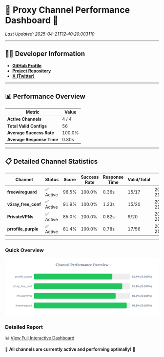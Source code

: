 # 🌟 Proxy Channel Performance Dashboard 🌟

_Last Updated: 2025-04-21T12:40:20.003110_

---

## 👩‍💻 Developer Information

- **[GitHub Profile](https://github.com/4n0nymou3)**  
- **[Project Repository](https://github.com/4n0nymou3/multi-proxy-config-fetcher)**  
- **[X (Twitter)](https://x.com/4n0nymou3)**  

---

## 📊 Performance Overview

| Metric                | Value       |
|-----------------------|-------------|
| **Active Channels**   | 4 / 4       |
| **Total Valid Configs** | 56          |
| **Average Success Rate** | 100.0%      |
| **Average Response Time** | 0.80s       |

---

## 📋 Detailed Channel Statistics

| Channel          | Status     | Score  | Success Rate | Response Time | Valid/Total | Last Success               |
|------------------|------------|--------|--------------|---------------|-------------|----------------------------|
| **freewireguard**  | ✅ Active  | 96.5%  | 100.0% | 0.36s         | 15/17       | 2025-04-21T12:40:20.001368 |
| **v2ray_free_conf**  | ✅ Active  | 91.9%  | 100.0% | 1.23s         | 15/20       | 2025-04-21T12:40:18.761956 |
| **PrivateVPNs**  | ✅ Active  | 85.0%  | 100.0% | 0.82s         | 9/20       | 2025-04-21T12:40:19.615497 |
| **prrofile_purple**  | ✅ Active  | 81.4%  | 100.0% | 0.78s         | 17/56       | 2025-04-21T12:40:17.460224 |

---

### Quick Overview
<div align="center">
  <a href="https://raw.githubusercontent.com/nullluser/NullRepo/refs/heads/main/assets/channel_stats_chart.svg">
    <img src="https://raw.githubusercontent.com/nullluser/NullRepo/refs/heads/main/assets/channel_stats_chart.svg" alt="Source Performance Statistics" width="800">
  </a>
</div>

### Detailed Report
📊 [View Full Interactive Dashboard](https://htmlpreview.github.io/?https://github.com/nullluser/NullRepo/blob/main/assets/performance_report.html)

🎉 **All channels are currently active and performing optimally!** 🎉
